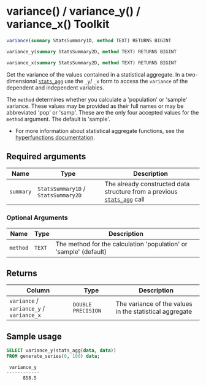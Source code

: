 # variance() / variance_y() / variance_x() <tag type="toolkit">Toolkit</tag>

```SQL
variance(summary StatsSummary1D, method TEXT) RETURNS BIGINT
```
```SQL
variance_y(summary StatsSummary2D, method TEXT) RETURNS BIGINT
```
```SQL
variance_x(summary StatsSummary2D, method TEXT) RETURNS BIGINT
```

Get the variance of the values contained in a statistical aggregate.
In a two-dimensional [`stats_agg`][stats-agg] use the `_y`/ `_x` form to access the 
`variance` of the dependent and independent variables. 

The `method` determines whether you calculate a 'population' or 'sample' variance. 
These values may be provided as their full names or may be abbreviated 'pop' or 'samp'. These
are the only four accepted values for the `method` argument. The default is 'sample'.


*   For more information about statistical aggregate functions, see the
    [hyperfunctions documentation][hyperfunctions-stats-agg].


## Required arguments

|Name|Type|Description|
|---|---|---|
|`summary`|`StatsSummary1D` / `StatsSummary2D`|The already constructed data structure from a previous [`stats_agg`][stats-agg] call|

### Optional Arguments

|Name|Type|Description|
|---|---|---|
|`method`| `TEXT`|The method for the calculation 'population' or 'sample' (default)|

## Returns

|Column|Type|Description|
|---|---|---|
|`variance` / `variance_y` / `variance_x` |`DOUBLE PRECISION`|The variance of the values in the statistical aggregate|

## Sample usage

```SQL
SELECT variance_y(stats_agg(data, data))
FROM generate_series(0, 100) data;
```
```output
 variance_y 
------------
      858.5
```


[hyperfunctions-stats-agg]: timescaledb/:currentVersion:/how-to-guides/hyperfunctions/stats-aggs/
[stats-agg]:/hyperfunctions/stats_aggs/stats_agg/